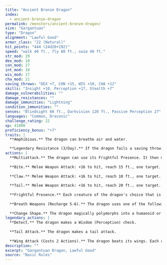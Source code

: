 ```yaml
---
title: "Ancient Bronze Dragon"
index:
  - ancient-bronze-dragon
permalink: /monsters/ancient-bronze-dragon/
size: "Gargantuan"
type: "Dragon"
alignment: "Lawful Good"
armor_class: "22 (Natural)"
hit_points: "444 (24d20+192)"
speed: "walk 40 ft., fly 80 ft., swim 40 ft."
str_mod: 29
dex_mod: 10
con_mod: 27
int_mod: 18
wis_mod: 17
cha_mod: 21
saving_throws: "DEX +7, CON +15, WIS +10, CHA +12"
skills: "Insight +10, Perception +17, Stealth +7"
damage_vulnerabilities: ""
damage_resistances: ""
damage_immunities: "Lightning"
condition_immunities: ""
senses: "Blindsight 60 ft., Darkvision 120 ft., Passive Perception 27"
languages: "Common, Draconic"
challenge_rating: 22
xp: 41000
proficiency_bonus: "+7"
traits: |
  **Amphibious.** The dragon can breathe air and water.

  **Legendary Resistance (3/Day).** If the dragon fails a saving throw, it can choose to succeed instead.
actions: |
  **Multiattack.** The dragon can use its Frightful Presence. It then makes three attacks: one with its bite and two with its claws.
  
  **Bite.** Melee Weapon Attack: +16 to hit, reach 15 ft., one target. Hit: 20 (2d10 + 9) piercing damage.
  
  **Claw.** Melee Weapon Attack: +16 to hit, reach 10 ft., one target. Hit: 16 (2d6 + 9) slashing damage.
  
  **Tail.** Melee Weapon Attack: +16 to hit, reach 20 ft., one target. Hit: 18 (2d8 + 9) bludgeoning damage.
  
  **Frightful Presence.** Each creature of the dragon's choice that is within 120 feet of the dragon and aware of it must succeed on a DC 20 Wisdom saving throw or become frightened for 1 minute. A creature can repeat the saving throw at the end of each of its turns, ending the effect on itself on a success. If a creature's saving throw is successful or the effect ends for it, the creature is immune to the dragon's Frightful Presence for the next 24 hours.
  
  **Breath Weapons (Recharge 5-6).** The dragon uses one of the following breath weapons. Lightning Breath. The dragon exhales lightning in a 120-foot line that is 10 feet wide. Each creature in that line must make a DC 23 Dexterity saving throw, taking 88 (16d10) lightning damage on a failed save, or half as much damage on a successful one. Repulsion Breath. The dragon exhales repulsion energy in a 30-foot cone. Each creature in that area must succeed on a DC 23 Strength saving throw. On a failed save, the creature is pushed 60 feet away from the dragon.
  
  **Change Shape.** The dragon magically polymorphs into a humanoid or beast that has a challenge rating no higher than its own, or back into its true form. It reverts to its true form if it dies. Any equipment it is wearing or carrying is absorbed or borne by the new form (the dragon's choice). In a new form, the dragon retains its alignment, hit points, Hit Dice, ability to speak, proficiencies, Legendary Resistance, lair actions, and Intelligence, Wisdom, and Charisma scores, as well as this action. Its statistics and capabilities are otherwise replaced by those of the new form, except any class features or legendary actions of that form.  
legendary_actions: |
  **Detect.** The dragon makes a Wisdom (Perception) check.
  
  **Tail Attack.** The dragon makes a tail attack.
  
  **Wing Attack (Costs 2 Actions).** The dragon beats its wings. Each creature within 15 ft. of the dragon must succeed on a DC 24 Dexterity saving throw or take 16 (2d6 + 9) bludgeoning damage and be knocked prone. The dragon can then fly up to half its flying speed.
description: ""
excerpt: "Gargantuan Dragon, Lawful Good"
source: "Basic Rules"
---
```

